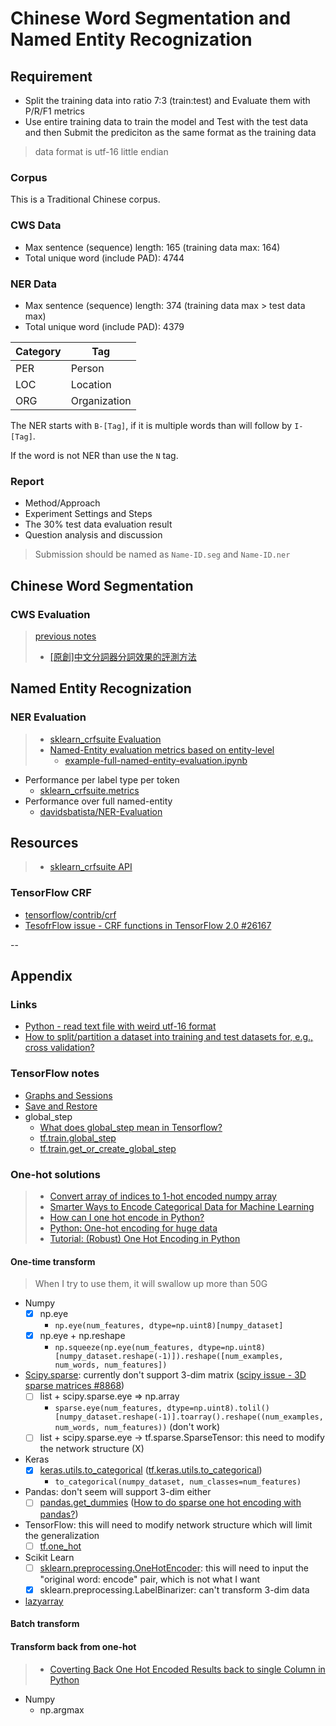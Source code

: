 # Chinese Word Segmentation and Named Entity Recognization

## Requirement

* Split the training data into ratio 7:3 (train:test) and Evaluate them with P/R/F1 metrics
* Use entire training data to train the model and Test with the test data and then Submit the prediciton as the same format as the training data

> data format is utf-16 little endian

### Corpus

This is a Traditional Chinese corpus.

### CWS Data

* Max sentence (sequence) length: 165 (training data max: 164)
* Total unique word (include PAD): 4744

### NER Data

* Max sentence (sequence) length: 374 (training data max > test data max)
* Total unique word (include PAD): 4379

| Category | Tag          |
| -------- | ------------ |
| PER      | Person       |
| LOC      | Location     |
| ORG      | Organization |

The NER starts with `B-[Tag]`, if it is multiple words than will follow by `I-[Tag]`.

If the word is not NER than use the `N` tag.

### Report

* Method/Approach
* Experiment Settings and Steps
* The 30% test data evaluation result
* Question analysis and discussion

> Submission should be named as `Name-ID.seg` and `Name-ID.ner`

## Chinese Word Segmentation

### CWS Evaluation

> [previous notes](../MedicalCorpus/README.md#Evaluation)
>
> * [[原創]中文分詞器分詞效果的評測方法](https://www.codelast.com/%E5%8E%9F%E5%88%9B%E4%B8%AD%E6%96%87%E5%88%86%E8%AF%8D%E5%99%A8%E5%88%86%E8%AF%8D%E6%95%88%E6%9E%9C%E7%9A%84%E8%AF%84%E6%B5%8B%E6%96%B9%E6%B3%95/)

## Named Entity Recognization

### NER Evaluation

> * [sklearn_crfsuite Evaluation](https://sklearn-crfsuite.readthedocs.io/en/latest/tutorial.html#evaluation)
> * [Named-Entity evaluation metrics based on entity-level](http://www.davidsbatista.net/blog/2018/05/09/Named_Entity_Evaluation/)
>   * [example-full-named-entity-evaluation.ipynb](https://github.com/davidsbatista/NER-Evaluation/blob/master/example-full-named-entity-evaluation.ipynb)

* Performance per label type per token
  * [sklearn_crfsuite.metrics](https://sklearn-crfsuite.readthedocs.io/en/latest/_modules/sklearn_crfsuite/metrics.html)
* Performance over full named-entity
  * [davidsbatista/NER-Evaluation](https://github.com/davidsbatista/NER-Evaluation)

## Resources

> * [sklearn_crfsuite API](https://sklearn-crfsuite.readthedocs.io/en/latest/api.html)

### TensorFlow CRF

* [tensorflow/contrib/crf](https://github.com/tensorflow/tensorflow/tree/master/tensorflow/contrib/crf)
* [TesofrFlow issue - CRF functions in TensorFlow 2.0 #26167](https://github.com/tensorflow/tensorflow/issues/26167)

--

## Appendix

### Links

* [Python - read text file with weird utf-16 format](https://stackoverflow.com/questions/19328874/python-read-text-file-with-weird-utf-16-format)
* [How to split/partition a dataset into training and test datasets for, e.g., cross validation?](https://stackoverflow.com/questions/3674409/how-to-split-partition-a-dataset-into-training-and-test-datasets-for-e-g-cros)

### TensorFlow notes

* [Graphs and Sessions](https://www.tensorflow.org/guide/graphs)
* [Save and Restore](https://www.tensorflow.org/guide/saved_model)
* global_step
  * [What does global_step mean in Tensorflow?](https://stackoverflow.com/questions/41166681/what-does-global-step-mean-in-tensorflow)
  * [tf.train.global_step](https://www.tensorflow.org/api_docs/python/tf/train/global_step)
  * [tf.train.get_or_create_global_step](https://www.tensorflow.org/api_docs/python/tf/train/get_or_create_global_step)

### One-hot solutions

> * [Convert array of indices to 1-hot encoded numpy array](https://stackoverflow.com/questions/29831489/convert-array-of-indices-to-1-hot-encoded-numpy-array)
> * [Smarter Ways to Encode Categorical Data for Machine Learning](https://towardsdatascience.com/smarter-ways-to-encode-categorical-data-for-machine-learning-part-1-of-3-6dca2f71b159)
> * [How can I one hot encode in Python?](https://stackoverflow.com/questions/37292872/how-can-i-one-hot-encode-in-python)
> * [Python: One-hot encoding for huge data](https://stackoverflow.com/questions/41058780/python-one-hot-encoding-for-huge-data)
> * [Tutorial: (Robust) One Hot Encoding in Python](https://blog.cambridgespark.com/robust-one-hot-encoding-in-python-3e29bfcec77e)

#### One-time transform

> When I try to use them, it will swallow up more than 50G

* Numpy
  * [X] np.eye
    * `np.eye(num_features, dtype=np.uint8)[numpy_dataset]`
  * [X] np.eye + np.reshape
    * `np.squeeze(np.eye(num_features, dtype=np.uint8)[numpy_dataset.reshape(-1)]).reshape([num_examples, num_words, num_features])`
* [Scipy.sparse](https://docs.scipy.org/doc/scipy/reference/sparse.html): currently don't support 3-dim matrix ([scipy issue - 3D sparse matrices #8868](https://github.com/scipy/scipy/issues/8868))
  * [ ] list + scipy.sparse.eye => np.array
    * `sparse.eye(num_features, dtype=np.uint8).tolil()[numpy_dataset.reshape(-1)].toarray().reshape((num_examples, num_words, num_features))` (don't work)
  * [ ] list + scipy.sparse.eye -> tf.sparse.SparseTensor: this need to modify the network structure (X)
* Keras
  * [X] [keras.utils.to_categorical](https://keras.io/utils/#to_categorical) ([tf.keras.utils.to_categorical](https://www.tensorflow.org/api_docs/python/tf/keras/utils/to_categorical))
    * `to_categorical(numpy_dataset, num_classes=num_features)`
* Pandas: don't seem will support 3-dim either
  * [ ] [pandas.get_dummies](https://pandas.pydata.org/pandas-docs/stable/reference/api/pandas.get_dummies.html) ([How to do sparse one hot encoding with pandas?](https://www.kaggle.com/general/16675))
* TensorFlow: this will need to modify network structure which will limit the generalization
  * [ ] [tf.one_hot](https://www.tensorflow.org/api_docs/python/tf/one_hot)
* Scikit Learn
  * [ ] [sklearn.preprocessing.OneHotEncoder](https://scikit-learn.org/stable/modules/generated/sklearn.preprocessing.OneHotEncoder.html): this will need to input the "original word: encode" pair, which is not what I want
  * [X] sklearn.preprocessing.LabelBinarizer: can't transform 3-dim data
* [lazyarray](https://lazyarray.readthedocs.io/en/latest/tutorial.html)

#### Batch transform

#### Transform back from one-hot

> * [Coverting Back One Hot Encoded Results back to single Column in Python](https://stackoverflow.com/questions/45183213/coverting-back-one-hot-encoded-results-back-to-single-column-in-python)

* Numpy
  * np.argmax
